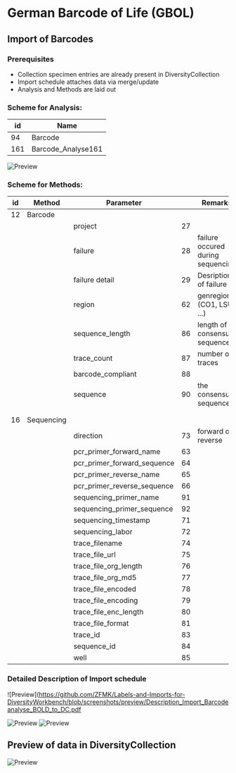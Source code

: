 # German Barcode of Life (GBOL)

## Import of Barcodes

### Prerequisites
- Collection specimen entries are already present in DiversityCollection
- Import schedule attaches data via merge/update
- Analysis and Methods are laid out


### Scheme for Analysis:

| id  | Name               |
|-----|--------------------|
|  94 | Barcode            |
| 161 | Barcode_Analyse161 |

![Preview](https://github.com/ZFMK/Labels-and-Imports-for-DiversityWorkbench/blob/screenshots/preview/screenshot_analysis161.png)


### Scheme for Methods:

| id | Method         | Parameter                    |    | Remarks                           |
|----|----------------|------------------------------|----|-----------------------------------|
| 12 | Barcode        |                              |    |                                   |
|    |                | project                      | 27 |                                   |
|    |                | failure                      | 28 | failure occured during sequencing |
|    |                | failure detail               | 29 | Desription of failure             |
|    |                | region                       | 62 | genregion (CO1, LSU, ...)         |
|    |                | sequence_length              | 86 | length of consensus sequence      |
|    |                | trace_count                  | 87 | number of traces                  |
|    |                | barcode_compliant            | 88 |                                   |
|    |                | sequence                     | 90 | the consensus sequence            |
|    |                |                              |    |                                   |
|    |                |                              |    |                                   |
| 16 | Sequencing     |                              |    |                                   |
|    |                | direction                    | 73 | forward or reverse                |
|    |                | pcr_primer_forward_name      | 63 |                                   |
|    |                | pcr_primer_forward_sequence  | 64 |                                   |
|    |                | pcr_primer_reverse_name      | 65 |                                   |
|    |                | pcr_primer_reverse_sequence  | 66 |                                   |
|    |                | sequencing_primer_name       | 91 |                                   |
|    |                | sequencing_primer_sequence   | 92 |                                   |
|    |                | sequencing_timestamp         | 71 |                                   |
|    |                | sequencing_labor             | 72 |                                   |
|    |                | trace_filename               | 74 |                                   |
|    |                | trace_file_url               | 75 |                                   |
|    |                | trace_file_org_length        | 76 |                                   |
|    |                | trace_file_org_md5           | 77 |                                   |
|    |                | trace_file_encoded           | 78 |                                   |
|    |                | trace_file_encoding          | 79 |                                   |
|    |                | trace_file_enc_length        | 80 |                                   |
|    |                | trace_file_format            | 81 |                                   |
|    |                | trace_id                     | 83 |                                   |
|    |                | sequence_id                  | 84 |                                   |
|    |                | well                         | 85 |                                   |


### Detailed Description of Import schedule

![Preview](https://github.com/ZFMK/Labels-and-Imports-for-DiversityWorkbench/blob/screenshots/preview/Description_Import_Barcodeanalyse_BOLD_to_DC.pdf


![Preview](https://github.com/ZFMK/Labels-and-Imports-for-DiversityWorkbench/blob/screenshots/preview/screenshot_method_barcode.png)
![Preview](https://github.com/ZFMK/Labels-and-Imports-for-DiversityWorkbench/blob/screenshots/preview/screenshot_method_sequencing.png)


## Preview of data in DiversityCollection

![Preview](https://github.com/ZFMK/Labels-and-Imports-for-DiversityWorkbench/blob/screenshots/preview/screenshot_preview_data.png)


